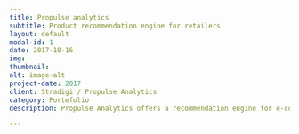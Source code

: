 ```yaml
---
title: Propulse analytics
subtitle: Product recommendation engine for retailers
layout: default
modal-id: 1
date: 2017-10-16
img:
thumbnail:
alt: image-alt
project-date: 2017
client: Stradigi / Propulse Analytics
category: Portefolio
description: Propulse Analytics offers a recommendation engine for e-commerce retailers. It uses Artificial intelligence to analyse product's images and customer purchases history in order to determine what the shopper is looking for, and what other products they might want to purchase. My work in this project is to design and develop the backend service and the recommendation engine that powers this application.

---
```

